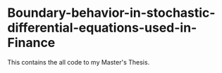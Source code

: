 # Boundary-behavior-in-stochastic-differential-equations-used-in-Finance
This contains the all code to my Master's Thesis.
